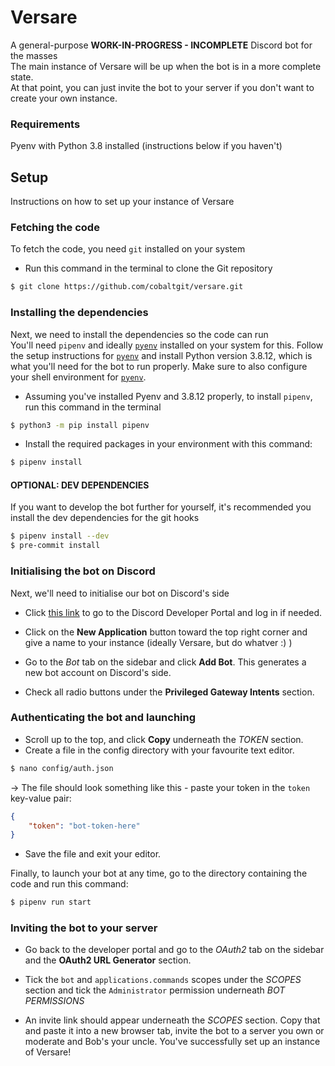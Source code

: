 # Versare

A general-purpose **WORK-IN-PROGRESS - INCOMPLETE** Discord bot for the masses  
The main instance of Versare will be up when the bot is in a more complete state.  
At that point, you can just invite the bot to your server if you don't want to create your own instance.

### Requirements

Pyenv with Python 3.8 installed (instructions below if you haven't)  


## Setup

Instructions on how to set up your instance of Versare

### Fetching the code

To fetch the code, you need `git` installed on your system  
* Run this command in the terminal to clone the Git repository  
```bash
$ git clone https://github.com/cobaltgit/versare.git
```

### Installing the dependencies

Next, we need to install the dependencies so the code can run  
You'll need `pipenv` and ideally [`pyenv`](https://github.com/pyenv/pyenv) installed on your system for this. Follow the setup instructions for [`pyenv`](https://github.com/pyenv/pyenv) and install Python version 3.8.12, which is what you'll need for the bot to run properly. Make sure to also configure your shell environment for [`pyenv`](https://github.com/pyenv/pyenv).

* Assuming you've installed Pyenv and 3.8.12 properly, to install `pipenv`, run this command in the terminal
```bash
$ python3 -m pip install pipenv
```

* Install the required packages in your environment with this command:
```bash
$ pipenv install
```

#### OPTIONAL: DEV DEPENDENCIES
If you want to develop the bot further for yourself, it's recommended you install the dev dependencies for the git hooks
```bash
$ pipenv install --dev
$ pre-commit install
```

### Initialising the bot on Discord

Next, we'll need to initialise our bot on Discord's side   
* Click [this link](https://discord.com/developers/applications) to go to the Discord Developer Portal and log in if needed.  

* Click on the **New Application** button toward the top right corner and give a name to your instance (ideally Versare, but do whatver :) )  
* Go to the *Bot* tab on the sidebar and click **Add Bot**. This generates a new bot account on Discord's side.  
* Check all radio buttons under the **__Privileged Gateway Intents__** section.

### Authenticating the bot and launching

* Scroll up to the top, and click **Copy** underneath the *TOKEN* section.  
* Create a file in the config directory with your favourite text editor.  
```bash
$ nano config/auth.json
```
-> The file should look something like this - paste your token in the `token` key-value pair:  
```json
{
    "token": "bot-token-here"
}
```
* Save the file and exit your editor.  

Finally, to launch your bot at any time, go to the directory containing the code and run this command:  
```bash
$ pipenv run start
```

### Inviting the bot to your server

* Go back to the developer portal and go to the *OAuth2* tab on the sidebar and the **__OAuth2 URL Generator__** section.  

* Tick the `bot` and `applications.commands` scopes under the *SCOPES* section and tick the `Administrator` permission underneath *BOT PERMISSIONS*  
  
* An invite link should appear underneath the *SCOPES* section. Copy that and paste it into a new browser tab, invite the bot to a server you own or moderate and Bob's your uncle. You've successfully set up an instance of Versare!